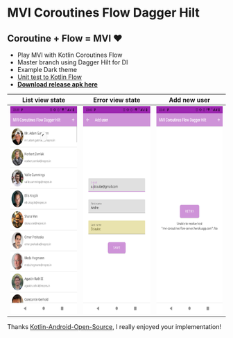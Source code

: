 
# MVI Coroutines Flow Dagger Hilt

## Coroutine + Flow = MVI :heart:
*   Play MVI with Kotlin Coroutines Flow
*   Master branch using Dagger Hilt for DI
*   Example Dark theme
*   [Unit test to Kotlin Flow](https://github.com/astraube/MVI-Coroutines-Flow-Dagger-Hilt/blob/master/app/src/test/java/com/straucorp/mviflow/FlowUnitTest.kt)
*   **[Download release apk here](https://github.com/astraube/MVI-Coroutines-Flow-Dagger-Hilt/raw/master/app/release/app-release.apk)**

| List view state | Error view state | Add new user |
| --------------- | ---------------- | ------------ |
| <img src="screen_app_01.png" height="480" /> | <img src="screen_app_02.png" height="480"> | <img src="screen_app_03.png" height="480"> |



Thanks [Kotlin-Android-Open-Source](https://github.com/Kotlin-Android-Open-Source/MVI-Coroutines-Flow), I really enjoyed your implementation!
